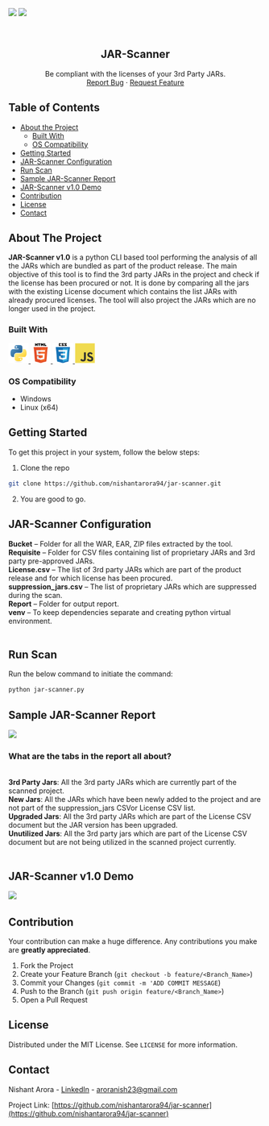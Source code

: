 <!-- LICENSE -->
![](https://img.shields.io/badge/version-1.0-green.svg) ![](https://img.shields.io/badge/License-MIT-orange.svg)


<br />
<p align="center">
  <h2 align="center">JAR-Scanner</h2>

  <p align="center">
    Be compliant with the licenses of your 3rd Party JARs.
    <br />
    <a href="https://github.com/nishantarora94/jar-scanner/issues">Report Bug</a>
    ·
    <a href="https://github.com/nishantarora94/jar-scanner/issues">Request Feature</a>
  </p>
</p>



<!-- TABLE OF CONTENTS -->
## Table of Contents

* [About the Project](#about-the-project)
  * [Built With](#built-with)
  * [OS Compatibility](#os-compatibility)
* [Getting Started](#getting-started)
* [JAR-Scanner Configuration](#jar-scanner-configuration)
* [Run Scan](#run-scan)
* [Sample JAR-Scanner Report](#sample-jar-scanner-report)
* [JAR-Scanner v1.0 Demo](#jar-scanner-v1.0-demo)
* [Contribution](#contribution)
* [License](#license)
* [Contact](#contact)



<!-- ABOUT THE PROJECT -->
## About The Project

<b>JAR-Scanner v1.0</b> is a python CLI based tool performing the analysis of all the JARs which are bundled as part of the product release. The main objective of this tool is to find the 3rd party JARs in the project and check if the license has been procured or not. It is done by comparing all the jars with the existing License document which contains the list JARs with already procured licenses. The tool will also project the JARs which are no longer used in the project.




### Built With
<a href="https://www.python.org" target="_blank"> <img src="https://raw.githubusercontent.com/devicons/devicon/master/icons/python/python-original.svg" alt="python" width="40" height="40"/> </a><a href="https://www.w3.org/html/" target="_blank"> <img src="https://raw.githubusercontent.com/devicons/devicon/master/icons/html5/html5-original-wordmark.svg" alt="html5" width="40" height="40"/></a><a href="https://www.w3schools.com/css/" target="_blank"> <img src="https://raw.githubusercontent.com/devicons/devicon/master/icons/css3/css3-original-wordmark.svg" alt="css3" width="40" height="40"/></a><a href="https://www.w3schools.com/js/" target="_blank"> <img src="https://github.com/devicons/devicon/blob/master/icons/javascript/javascript-original.svg" alt="js" width="40" height="40"/></a>

### OS Compatibility

* Windows
* Linux (x64)


<!-- GETTING STARTED -->
## Getting Started

To get this project in your system, follow the below steps:

1. Clone the repo
```sh
git clone https://github.com/nishantarora94/jar-scanner.git
```
2. You are good to go.

<!-- JAR-SCANNER CONFIGURATION -->
## JAR-Scanner Configuration

<b>Bucket</b> – Folder for all the WAR, EAR, ZIP files extracted by the tool.<br/>
<b>Requisite</b> – Folder for CSV files containing list of proprietary JARs and 3rd party pre-approved JARs.<br/>
<b>License.csv</b> – The list of 3rd party JARs which are part of the product release and for which license has been procured.<br/>
<b>suppression_jars.csv</b> – The list of proprietary JARs which are suppressed during the scan.<br/>
<b>Report</b> – Folder for output report.<br/>
<b>venv</b> – To keep dependencies separate and creating python virtual environment.<br/><br/>


<!-- RUN SCAN -->
## Run Scan

Run the below command to initiate the command:

```sh
python jar-scanner.py
```


<!--SAMPLE REPORT-->
## Sample JAR-Scanner Report

![](https://github.com/nishantarora94/jar-scanner/blob/master/Demo/jar_scanner_report.JPG)

<h3> What are the tabs in the report all about? </h3><br/>
<b>3rd Party Jars</b>: All the 3rd party JARs which are currently part of the scanned project.<br/>
<b>New Jars</b>: All the JARs which have been newly added to the project and are not part of the suppression_jars CSVor License CSV list.<br/>
<b>Upgraded Jars</b>: All the 3rd party JARs which are part of the License CSV document but the JAR version has been upgraded.<br/>
<b>Unutilized Jars</b>: All the 3rd party jars which are part of the License CSV document but are not being utilized in the scanned project currently.<br/><br/>

<!--JAR-SCANNER v1.0 DEMO-->
## JAR-Scanner v1.0 Demo

![](https://github.com/nishantarora94/jar-scanner/blob/master/Demo/jar-scanner-v1.0-demo.gif)

<!--CONTRIBUTION-->
## Contribution
Your contribution can make a huge difference. Any contributions you make are **greatly appreciated**.
1. Fork the Project
2. Create your Feature Branch (`git checkout -b feature/<Branch_Name>`)
3. Commit your Changes (`git commit -m 'ADD COMMIT MESSAGE`)
4. Push to the Branch (`git push origin feature/<Branch_Name>`)
5. Open a Pull Request

<!-- LICENSE -->
## License

Distributed under the MIT License. See `LICENSE` for more information.

<!-- CONTACT -->
## Contact

Nishant Arora - [LinkedIn](https://linkedin.com/nishantarora94/) - aroranish23@gmail.com

Project Link: [https://github.com/nishantarora94/jar-scanner](https://github.com/nishantarora94/jar-scanner)
